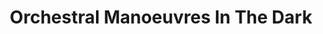 ---
title: "Orchestral Manoeuvres In The Dark"
summary: "Orchestral Manoeuvres in the Dark are an English electronic band formed in Wirral, Merseyside, in 1978. The group consists of co-founders Andy McCluskey and Paul Humphreys , along with Martin Cooper and Stuart Kershaw ; McCluskey has been the only constant member. Regarded as pioneers of electronic music, OMD combined an experimental, minimalist ethos with pop sensibilities, becoming key figures in the late-1970s/early-1980s emergence of synth-pop. The band were also an early presence in the MTV-driven Second British Invasion of the US.
McCluskey and Humphreys led precursor group the Id from 1977–1978, and re-recorded their track \"Electricity\" as OMD's debut single in 1979. Weathering an \"uncool\" image and a degree of hostility from music critics, the band achieved popularity throughout Europe with the 1980 anti-war song \"Enola Gay\", and gained further recognition via Architecture & Morality and its three hit singles. Although later reappraised, Dazzle Ships was seen as overly experimental, and eroded European support. The group embraced a more radio-friendly sound on Junk Culture ; this change in direction led to greater success in the United States, and spawned hits including \"If You Leave\" . McCluskey and Humphreys attracted the moniker, \"the Lennon–McCartney of synth-pop\".
In 1989, creative differences saw Humphreys and other members form the spin-off band the Listening Pool, leaving McCluskey the only remaining member of OMD. The group returned with a new line-up and explored the dance-pop genre: Sugar Tax and its initial singles were hits in Europe. OMD then began to flounder amid the guitar-oriented grunge and Britpop movements, eventually disbanding in 1996. McCluskey later conceived girl group Atomic Kitten, for whom he served as a principal songwriter and producer, while Humphreys formed the duo Onetwo alongside lead vocalist Claudia Brücken of Propaganda.
In 2006, OMD reformed with Humphreys and McCluskey revisiting the experimental territory of their early work; the band have achieved 13 top-20 entries on the UK Albums Chart. Their 20th century output yielded 18 top-40 appearances on the UK Singles Chart, as well as four top-40 entries on the US Billboard Hot 100. Although sometimes identified as a cult band, OMD have sold over 40 million records worldwide, and have influenced the work of many other recording artists."
image: "orchestral-manoeuvres-in-the-dark.jpg"
apple_music_artist_url: "https://music.apple.com/gb/artist/orchestral-manoeuvres-in-the-dark/74157865"
wikipedia_url: "https://en.wikipedia.org/wiki/Orchestral_Manoeuvres_in_the_Dark"
---